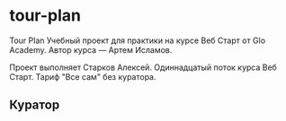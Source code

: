 # tour-plan

Tour Plan
Учебный проект для практики на курсе Веб Старт от Glo Academy. Автор курса — Артем Исламов.

Проект выполняет
Старков Алексей. Одиннадцатый поток курса Веб Старт. Тариф "Все сам" без куратора.

## Куратор
